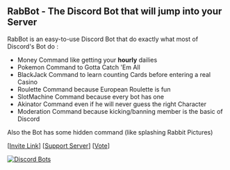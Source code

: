 ## RabBot - The Discord Bot that will jump into your Server ##

RabBot is an easy-to-use Discord Bot that do exactly what most of Discord's Bot do :
* Money Command like getting your __hourly__ dailies
* Pokemon Command to Gotta Catch 'Em All
* BlackJack Command to learn counting Cards before entering a real Casino
* Roulette Command because European Roulette is fun
* SlotMachine Command because every bot has one
* Akinator Command even if he will never guess the right Character
* Moderation Command because kicking/banning member is the basic of Discord

Also the Bot has some hidden command (like splashing Rabbit Pictures)

[[Invite Link](https://discordapp.com/oauth2/authorize?client_id=441010449757110273&scope=bot&permissions=0)] [[Support Server](https://discord.gg/g88Wrfa)] [[Vote](https://discordbots.org/bot/441010449757110273/vote)]

[![Discord Bots](https://discordbots.org/api/widget/441010449757110273.svg)](https://discordbots.org/bot/441010449757110273)

